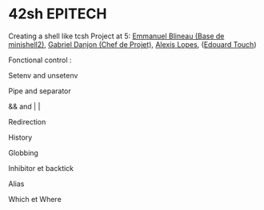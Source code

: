 # 42sh EPITECH

Creating a shell like tcsh
Project at 5: <a href="https://github.com/Manub123">Emmanuel Blineau (Base de minishell2)</a>, <a href="https://github.com/Sharkigamers">Gabriel Danjon (Chef de Projet)</a>, <a href="https://github.com/LopesAlexis">Alexis Lopes</a>, (<a href="https://github.com/Eydou">Edouard Touch</a>)

Fonctional control :

Setenv and unsetenv​

Pipe and separator​

&& and | |​

Redirection​

History​

Globbing​

Inhibitor et backtick​

Alias​

Which et Where​

